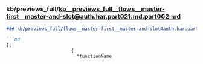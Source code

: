 ### kb/previews_full/kb__previews_full__flows__master-first__master-and-slot@auth.har.part021.md.part002.md

```md
### kb/previews_full/flows__master-first__master-and-slot@auth.har.part021.md (part 002)

```md
},
                        {
                          "functionName
```

```

```
